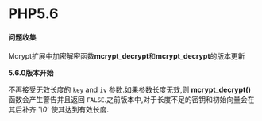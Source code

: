 # PHP5.6

#### 问题收集

Mcrypt扩展中加密解密函数**mcrypt\_decrypt**和**mcrypt\_decrypt**的版本更新

**5.6.0版本开始**

不再接受无效长度的 `key` and `iv` 参数.如果参数长度无效,则 **mcrypt\_decrypt\(\)** 函数会产生警告并且返回 `FALSE`.之前版本中,对于长度不足的密钥和初始向量会在其后补齐 '_\0_' 使其达到有效长度.



